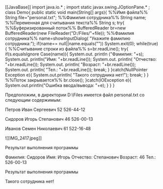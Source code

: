 [[JavaBase]]
import java.io.* ;
import static javax.swing.JOptionPane.* ;
class Demo{
	public static void main(String[] args){
%%Имя файла%%
		String file="personal.txt";
%%Фамилия сотрудника%%
		String name;
%%Переменная для считывания текста%%
		String s;
		try{
%%Буферизированный поток%%
			BufferedReader br=new BufferedReader(new FileReader("D:/Files/"+file));
%%Фамилия сотрудника%%
			name=showInputDialog(
			"Укажите фамилию сотрудника:");
			if(name== null||name.equals("")) System.exit(0);
			while(true){
%%Считывание строки из файла%%
				s=br.readLine();
				try{
					if(s.equalsIgnore
					Case(name)){
						System.out.
						println
						("Фамилия: "+s);
						System.out.
						println("Имя: "+br.readLine());
						System.out.
						println(
						"Отчество: "+br.readLine());
						System.out.
						println(
						"Возраст: "+br.readLine());
						System.out.
						println(
						"Тел.: "+br.readLine());
						break;
					}
				}catch(NullPointer
				Exception e){
					System.out.println(
					"Такого сотрудника нет!");
					break;
				}
			}
%%Поток закрывается%%
			br.close();
		}catch(IOException e){
			System.out.println("Ошибка ввода/вывода: "+e);
		}
	}
}

Предположим, в директории D:\Files имеется файл personal.txt со следующим
содержимым:

Петров
Иван
Сергеевич
52
526-44-12

Сидоров
Игорь
Степанович
46
526-00-13

Иванов
Семен
Николаевич
61
522-16-48

![[IMG_2417.jpeg]]

Результат выполнения программы

Фамилия: Сидоров
Имя: Игорь
Отчество: Степанович
Возраст: 46
Тел.: 526-00-13

Результат выполнения программы 

Такого сотрудника нет!
